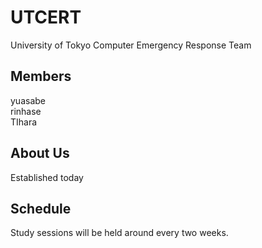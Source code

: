 # UTCERT
University of Tokyo Computer Emergency Response Team

## Members
yuasabe  
rinhase  
TIhara

## About Us
Established today

## Schedule
Study sessions will be held around every two weeks.
